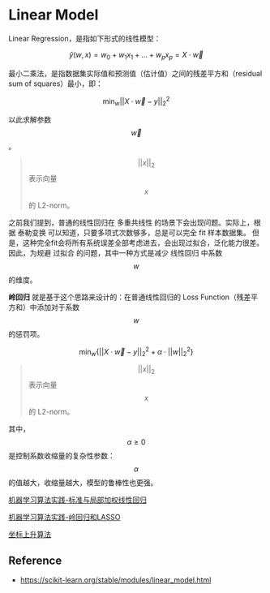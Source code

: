 <!-- toc -->

# Linear Model


Linear Regression，是指如下形式的线性模型：

$$
\hat{y}(w, x) = w_0 + w_1 x_1 + ... + w_p x_p = X \cdot \vec{w}
$$

最小二乘法，是指数据集实际值和预测值（估计值）之间的残差平方和（residual sum of squares）最小，即：

$$
\min_w ||X \cdot \vec{w} - y||_2^2
$$

以此求解参数 $$\vec{w}$$。

> $$||x||_2$$ 表示向量 $$x$$ 的 L2-norm。

之前我们提到，普通的线性回归在 多重共线性 的场景下会出现问题。实际上，根据 泰勒变换 可以知道，只要多项式次数够多，总是可以完全 fit 样本数据集。
但是，这种完全fit会将所有系统误差全部考虑进去，会出现过拟合，泛化能力很差。 因此，为规避 过拟合 的问题，其中一种方式是减少 线性回归 中系数 $$w$$ 的维度。

**岭回归** 就是基于这个思路来设计的：在普通线性回归的 Loss Function（残差平方和）中添加对于系数 $$w$$ 的惩罚项。

$$
\min_{w} \{ ||X \cdot \vec{w} - y||_2^2 + \alpha \cdot ||w||_2^2 \}
$$

> $$||x||_2$$ 表示向量 $$x$$ 的 L2-norm。

其中， $$\alpha \geq 0$$ 是控制系数收缩量的复杂性参数：$$ \alpha $$ 的值越大，收缩量越大，模型的鲁棒性也更强。







[机器学习算法实践-标准与局部加权线性回归](https://zhuanlan.zhihu.com/p/30422174)

[机器学习算法实践-岭回归和LASSO](https://zhuanlan.zhihu.com/p/30535220)

[坐标上升算法](http://pytlab.github.io/2017/09/01/%E6%9C%BA%E5%99%A8%E5%AD%A6%E4%B9%A0%E7%AE%97%E6%B3%95%E5%AE%9E%E8%B7%B5-SVM%E4%B8%AD%E7%9A%84SMO%E7%AE%97%E6%B3%95/)

## Reference

- https://scikit-learn.org/stable/modules/linear_model.html





